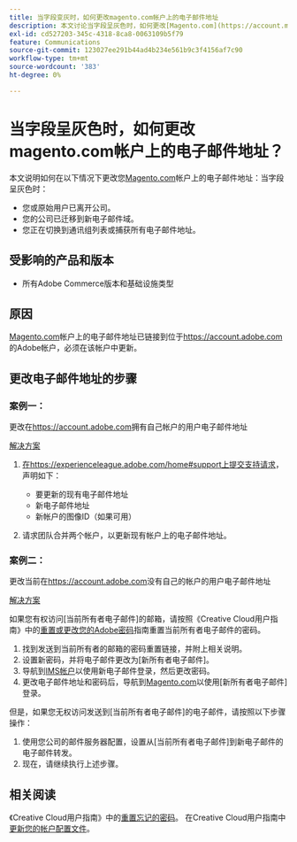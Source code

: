 ```yaml
---
title: 当字段变灰时，如何更改magento.com帐户上的电子邮件地址
description: 本文讨论当字段呈灰色时，如何更改[Magento.com](https://account.magento.com)帐户上的电子邮件地址。
exl-id: cd527203-345c-4318-8ca8-0063109b5f79
feature: Communications
source-git-commit: 123027ee291b44ad4b234e561b9c3f4156af7c90
workflow-type: tm+mt
source-wordcount: '383'
ht-degree: 0%

---
```


# 当字段呈灰色时，如何更改magento.com帐户上的电子邮件地址？

本文说明如何在以下情况下更改您[Magento.com](https://account.magento.com)帐户上的电子邮件地址：当字段呈灰色时：

* 您或原始用户已离开公司。
* 您的公司已迁移到新电子邮件域。
* 您正在切换到通讯组列表或捕获所有电子邮件地址。

## 受影响的产品和版本

* 所有Adobe Commerce版本和基础设施类型

## 原因

[Magento.com](https://account.magento.com)帐户上的电子邮件地址已链接到位于<https://account.adobe.com>的Adobe帐户，必须在该帐户中更新。

## 更改电子邮件地址的步骤

### 案例一：

更改在<https://account.adobe.com>拥有自己帐户的用户电子邮件地址

<u>解决方案</u>

1. [在https://experienceleague.adobe.com/home#support上提交支持请求](https://experienceleague.adobe.com/home?lang=zh-Hans#support)，声明如下：

   * 要更新的现有电子邮件地址
   * 新电子邮件地址
   * 新帐户的图像ID（如果可用）

1. 请求团队合并两个帐户，以更新现有帐户上的电子邮件地址。

### 案例二：

更改当前在<https://account.adobe.com>没有自己的帐户的用户电子邮件地址

<u>解决方案</u>

如果您有权访问[当前所有者电子邮件]的邮箱，请按照《Creative Cloud用户指南》中的[重置或更改您的Adobe密码](https://helpx.adobe.com/cn/manage-account/using/change-or-reset-password.html)指南重置当前所有者电子邮件的密码。

1. 找到发送到当前所有者的邮箱的密码重置链接，并附上相关说明。
1. 设置新密码，并将电子邮件更改为[新所有者电子邮件]。
1. 导航到[IMS帐户](https://account.adobe.com/)以使用新电子邮件登录，然后更改密码。
1. 更改电子邮件地址和密码后，导航到[Magento.com](https://account.magento.com)以使用[新所有者电子邮件]登录。

但是，如果您无权访问发送到[当前所有者电子邮件]的电子邮件，请按照以下步骤操作：

1. 使用您公司的邮件服务器配置，设置从[当前所有者电子邮件]到新电子邮件的电子邮件转发。
1. 现在，请继续执行上述步骤。

## 相关阅读

《Creative Cloud用户指南》中的[重置忘记的密码](https://helpx.adobe.com/cn/manage-account/using/change-or-reset-password.html)。
在Creative Cloud用户指南中[更新您的帐户配置文件](https://helpx.adobe.com/cn/manage-account/using/edit-adobe-account-personal-profile.html)。
